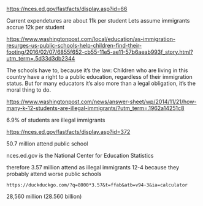 https://nces.ed.gov/fastfacts/display.asp?id=66

Current expendetures are about 11k per student
Lets assume immigrants accrue 12k per student

https://www.washingtonpost.com/local/education/as-immigration-resurges-us-public-schools-help-children-find-their-footing/2016/02/07/6855f652-cb55-11e5-ae11-57b6aeab993f_story.html?utm_term=.5d33d3db2344

The schools have to, because it’s the law: Children who are living in this country have a right to a public education, regardless of their immigration status. But for many educators it’s also more than a legal obligation, it’s the moral thing to do.

https://www.washingtonpost.com/news/answer-sheet/wp/2014/11/21/how-many-k-12-students-are-illegal-immigrants/?utm_term=.1962a14251c8

6.9% of students are illegal immigrants


https://nces.ed.gov/fastfacts/display.asp?id=372

50.7 million attend public school

nces.ed.gov is the National Center for Education Statistics

therefore 3.57 million attend as illegal immigrants
12-4 because they probably attend worse public schools


`https://duckduckgo.com/?q=8000*3.57&t=ffab&atb=v94-3&ia=calculator`

28,560 million
(28.560 billion)
